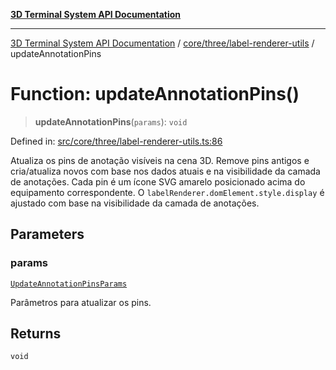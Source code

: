 [**3D Terminal System API Documentation**](../../../../README.md)

***

[3D Terminal System API Documentation](../../../../README.md) / [core/three/label-renderer-utils](../README.md) / updateAnnotationPins

# Function: updateAnnotationPins()

> **updateAnnotationPins**(`params`): `void`

Defined in: [src/core/three/label-renderer-utils.ts:86](https://github.com/Dicommunitas/ThreeJS_Terminal_3D/blob/badc3233eff8eb21985e1864af032399a617b0af/src/core/three/label-renderer-utils.ts#L86)

Atualiza os pins de anotação visíveis na cena 3D.
Remove pins antigos e cria/atualiza novos com base nos dados atuais e na visibilidade da camada de anotações.
Cada pin é um ícone SVG amarelo posicionado acima do equipamento correspondente.
O `labelRenderer.domElement.style.display` é ajustado com base na visibilidade da camada de anotações.

## Parameters

### params

[`UpdateAnnotationPinsParams`](../interfaces/UpdateAnnotationPinsParams.md)

Parâmetros para atualizar os pins.

## Returns

`void`
